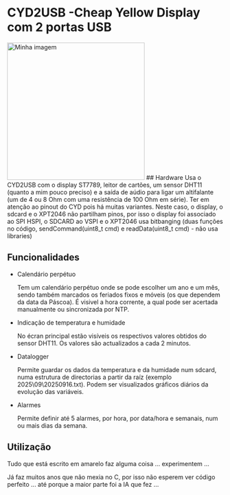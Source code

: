 # CYD2USB -Cheap Yellow Display com 2 portas USB
<img src="fotos/bas.jpg" alt="Minha imagem" width="320"/>
## Hardware
Usa o CYD2USB com o display ST7789, leitor de cartões, um sensor DHT11 (quanto a mim pouco preciso) e a saída de aúdio para ligar um altifalante (um de 4 ou 8 Ohm com uma resistência de 100 Ohm em série).
Ter em atenção ao pinout do CYD pois há muitas variantes. Neste caso, o display, o sdcard e o XPT2046 não partilham pinos, por isso o display foi associado ao SPI HSPI, o SDCARD ao VSPI e o XPT2046 usa bitbanging (duas funções no código, sendCommand(uint8_t cmd) e readData(uint8_t cmd) - não usa libraries)

## Funcionalidades
- Calendário perpétuo
  
  Tem um calendário perpétuo onde se pode escolher um ano e um mês, sendo também marcados os feriados fixos e móveis (os que dependem da data da Páscoa).
  É visivel a hora corrente, a qual pode ser acertada manualmente ou sincronizada por NTP.

- Indicação de temperatura e humidade
  
  No écran principal estão visíveis os respectivos valores obtidos do sensor DHT11. Os valores são actualizados a cada 2 minutos.

- Datalogger
  
  Permite guardar os dados da temperatura e da humidade num sdcard, numa estrutura de directorias a partir da raíz (exemplo 2025\09\20250916.txt).
  Podem ser visualizados gráficos diários da evolução das variáveis.

- Alarmes
  
  Permite definir até 5 alarmes, por hora, por data/hora e semanais, num ou mais dias da semana.

## Utilização
Tudo que está escrito em amarelo faz alguma coisa ... experimentem ...

Já faz muitos anos que não mexia no C, por isso não esperem ver código perfeito ... até porque a maior parte foi a IA que fez ... 



